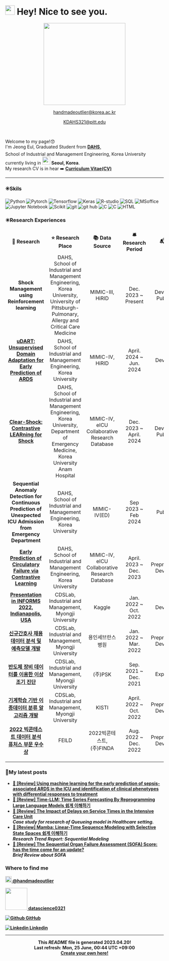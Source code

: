 <h1><img src="https://emojis.slackmojis.com/emojis/images/1531849430/4246/blob-sunglasses.gif?1531849430" width="30"/> Hey! Nice to see you.</h1>

<p align="center"><img src="https://user-images.githubusercontent.com/122766824/233268630-c46a25e2-47f4-4006-8fd6-62b5620271b1.png" width="260"/></p>
<p align="center"><a href="mailto:handmadeoutlier@korea.ac.kr">handmadeoutlier@korea.ac.kr</a></p>
<p align="center"><a href="mailto:KDAHS321@pitt.edu">KDAHS321@pitt.edu</a></p>
<br>
	
<p>Welcome to my page!😙 </br> I'm Jeong Eul, Graduated Student from <a href="https://dahs.korea.ac.kr/home"><b>DAHS</b>,<br>
</a> School of Industrial and Management Engineering, Korea University <img src="https://github.com/Jeong-Eul/Data-Mining-Study/blob/main/BERT/s_img010201_logo1.png?raw=true" width="17" height="20"/><br>
currently living in <img src="https://cdn-icons-png.flaticon.com/128/2195/2195482.png" width="25"/> <b>Seoul, Korea</b>.<img src="https://i.ibb.co/30B7dtg/south-korea.png" width="15"/><br>
My research CV is in hear ➡️
<a href="https://drive.google.com/file/d/11Bm_5-N4So-rkxos7urMiPgvnj1VslUH/view?usp=sharing"><b>Curriculum Vitae(CV)</b></a> </p>

---

<h3>✳️Skils</h3>
<p>
  <img alt="Python" src="https://img.shields.io/badge/-Python-45b8d8?style=flat-square&logo=python&logoColor=white" />
  <img alt="Pytorch" src="https://img.shields.io/badge/-Pytorch-8DD6F9?style=flat-square&logo=Pytorch&logoColor=white" /> 
  <img alt="Tensorflow" src="https://img.shields.io/badge/-Tensorflow-46a2f1?style=flat-square&logo=Tensorflow&logoColor=white" />
  <img alt="Keras" src="https://img.shields.io/badge/-Keras-2088FF?style=flat-square&logo=Keras&logoColor=white" />
  <img alt="R-studio" src="https://img.shields.io/badge/-Rstudio-007ACC?style=flat-square&logo=Rstudio&logoColor=white" />
  <img alt="SQL" src="https://img.shields.io/badge/-SQL-007ACC?style=flat-square&logo=mysql&logoColor=white" />  

  <img alt="MSoffice" src="https://img.shields.io/badge/-MSoffice-5849BE?style=flat-square&logo=Microsoft office&logoColor=white" />
  <img alt="Jupyter Notebook" src="https://img.shields.io/badge/-Jupyter-311C87?style=flat-square&logo=Jupyter&logoColor=white" />
  <img alt="Scikit" src="https://img.shields.io/badge/-Scikit Learn-E10098?style=flat-square&logo=Scikit learn&logoColor=white" />
  <img alt="git" src="https://img.shields.io/badge/-Git-F05032?style=flat-square&logo=git&logoColor=white" />
  <img alt="git hub" src="https://img.shields.io/badge/-Github-ea2845?style=flat-square&logo=Github&logoColor=white" />
  <img alt="C" src="https://img.shields.io/badge/-C-DD0031?style=flat-square&logo=C&logoColor=white" />
  <img alt="C" src="https://img.shields.io/badge/-C++-CB3837?style=flat-square&logo=C++&logoColor=white" />
  <img alt="HTML" src="https://img.shields.io/badge/-HTML-501515?style=flat-square&logo=html5&logoColor=white" />

</p>
<h3>✴️Research Experiences</h3>
<table>
  <thead align="center">
    <tr border: none;>
      <td><b>🎁 Research</b></td>
      <td><b>⭐ Research Place</b></td>
      <td><b>📚 Data Source</b></td>
      <td><b>🛎 Research Period</b></td>
      <td><b>📬 Role</b></td>
    </tr>
  </thead>
  <tbody> 
<thead align="center">
	<tr>
      <td><b>Shock Management using Reinforcement learning</b></td>
      <td><center>DAHS, School of Industrial and Management Engineering, Korea University,<br> University of Pittsburgh-Pulmonary, Allergy and Critical Care Medicine </center></td>
      <td>MIMIC-III, HiRID</td>
      <td>Dec. 2023 ~ Present</td>
      <td>Developing, Publishing</td>
    </tr>
	 <tr>
      <td><b><a href = 'https://github.com/Jeong-Eul/uDART/tree/main'>uDART: Unsupervised Domain Adaptation for Early Prediction of ARDS</a></b></td>
      <td><center>DAHS, School of Industrial and Management Engineering, Korea University</center></td>
      <td>MIMIC-IV, HiRID</td>
      <td>April. 2024 ~ Jun. 2024</td>
      <td>Developing</td>
    </tr>
	
<tr>
      <td><b><a href = 'https://github.com/Jeong-Eul/CLEAR-Shock'>Clear-Shock: Contrastive LEARning for Shock</a></b></td>
      <td><center>DAHS, School of Industrial and Management Engineering, Korea University, Department of Emergency Medicine, Korea University Anam Hospital</center></td>
      <td>MIMIC-IV, eICU Collaborative Research Database</td>
      <td>Dec. 2023 ~ April. 2024</td>
      <td>Developing, Publishing</td>
    </tr>
 <tr>
      <td><b>Sequential Anomaly Detection for Continuous Prediction of Unexpected ICU Admission from Emergency Department</b></td>
      <td><center>DAHS, School of Industrial and Management Engineering, Korea University</center></td>
      <td>MIMIC-IV(ED)</td>
      <td>Sep 2023 ~ Feb 2024</td>
      <td>Publishing</td>
    </tr>
	<tr>
      <td><a href="https://github.com/Jeong-Eul/CIRC_SCL"><b>Early Prediction of Circulatory Failure via Contrastive Learning</b></a></td>
      <td><center>DAHS, School of Industrial and Management Engineering, Korea University</center></td>
      <td>MIMIC-IV, eICU Collaborative Research Database</td>
      <td>April. 2023 ~ Dec. 2023</td>
      <td>Preprocessing, Developing</td>
    </tr>
    	<tr>
      <td><a href="https://www.notion.so/INFORMS-2022-presentation-01afff4ab13e475392906ca84b4566a7"><b>Presentation in INFORMS 2022, Indianapolis, USA</b></a></td>
      <td><center>CDSLab, Industrial and Management, Myongji University</td>
      <td>Kaggle</td>
      <td>Jan. 2022 ~<br>Oct. 2022</td>
      <td>Developing</td>
    </tr>
	  <tr>
      <td><a href="https://www.notion.so/4f04574b0ad7447bb97b551ff80e67e8?pvs=4"><b>신규간호사 채용데이터 분석 및 예측모델 개발</b></a></td>
      <td><center>CDSLab, Industrial and Management, Myongji University</center></td>
      <td>용인세브란스병원</td>
      <td>Jan. 2022 ~ Mar. 2022</td>
      <td>Preprocessing, Developing</td>
    </tr>
   	 <tr>
      <td><a href="https://www.notion.so/a323f74c6e144f7f94d546757d63bc6e?pvs=4"><b>반도체 장비 데이터를 이용한 이상 조기 진단</b></a></td>
      <td><center>CDSLab, Industrial and Management, Myongji University</center></td>
      <td>(주)PSK</td>
      <td>Sep. 2021 ~ Dec. 2021</td>
      <td>Experiment</td>
    </tr>
	  <tr>
      <td><a href="https://www.notion.so/a94bda26bcee49b9b4da473cfa31d28b?pvs=4"><b>기계학습 기반 이종데이터 분류 알고리즘 개발</b></a></td>
      <td>CDSLab, Industrial and Management, Myongji University</td>
      <td>KISTI</td>
      <td>April. 2022 ~ Oct. 2022</td>
      <td>Preprocessing, Developing</td>	  
    </tr>
 	  <tr>
      <td><a href="https://www.notion.so/2022-a82a1e1a77774d079a7087826a38a326?pvs=4"><b>2022 빅콘테스트 데이터 분석 퓨처스 부문 우수상</b></a></td>
      <td>FEILD</td>
      <td>2022빅콘테스트, (주)FINDA</td>
      <td>Aug. 2022 ~ Dec. 2022</td>
      <td>Preprocessing, Developing</td>
    </tr>
    </thead>       
  </tbody>
</table>

---
       
<h3>🔔My latest posts</h3>
<ul>
  <li><a href="https://datascience0321.tistory.com/47"><b>📒 [Review] Using machine learning for the early prediction of sepsis-associated ARDS in the ICU and identification of clinical phenotypes with differential responses to treatment </i></li>  
  <li><a href="https://datascience0321.tistory.com/46"><b>📒 [Review] Time-LLM: Time Series Forecasting By Reprogramming Large Language Models 쉽게 이해하기 </i></li>
  <li><a href="https://datascience0321.tistory.com/45"><b>📒 [Review] The Impact of Delays on Service Times in the Intensive Care Unit</a><br/><i>Case study for research of Queueing model in Healthcare setting. </i></li>
  <li><a href="https://datascience0321.tistory.com/44"><b>📒 [Review] Mamba: Linear-Time Sequence Modeling with Selective State Spaces 쉽게 이해하기</a><br/><i>Research Trend Report: Sequential Modeling</i>
  <li><a href="https://datascience0321.tistory.com/43"><b>📒 [Review] The Sequential Organ Failure Assessment (SOFA) Score: has the time come for an update?</a><br/><i>Brief Review about SOFA</i>
</ul>

<h3>Where to find me</h3>  
<p><a href="https://www.instagram.com/handmadeoutlier/" target="_blank"><img src="https://upload.wikimedia.org/wikipedia/commons/thumb/e/e7/Instagram_logo_2016.svg/1024px-Instagram_logo_2016.svg.png" width="20"/> @handmadeoutlier</a></p>       
<p><a href="https://datascience0321.tistory.com/"> <img src="https://upload.wikimedia.org/wikipedia/commons/3/3f/Tistory_logo.png" width="70"/> datascience0321</a></p>
<p><a href="https://github.com/Jeong-Eul" target="_blank"><img alt="Github" src="https://img.shields.io/badge/GitHub-%2312100E.svg?&style=for-the-badge&logo=Github&logoColor=white" /> GitHub </a></p>
<p><a href='https://www.linkedin.com/in/jeong-eul-kwon-34a604317/' target="_blank"><img alt="Linkedin" src="https://img.shields.io/badge/LinkedIn-0077B5?style=for-the-badge&logo=linkedin&logoColor=white"> Linkedin </a></p>

------------
<p align="center">This <i>README</i> file is generated <b>2023.04.20</b>!</br>Last refresh: Mon, 25 June, 00:44 UTC +09:00<br /><a href="https://medium.com/@th.guibert/how-to-create-a-self-updating-readme-md-for-your-github-profile-f8b05744ca91">Create your own here!</a></p>
